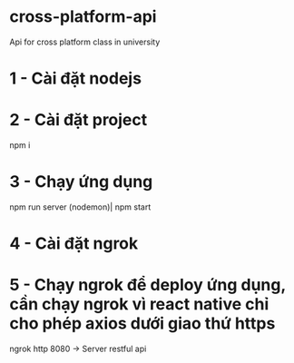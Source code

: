 # cross-platform-api
Api for cross platform class in university
# 1 - Cài đặt nodejs
# 2 - Cài đặt project
npm i
# 3 - Chạy ứng dụng
npm run server (nodemon)| npm start
# 4 - Cài đặt ngrok
# 5 - Chạy ngrok để deploy ứng dụng, cần chạy ngrok vì react native chỉ cho phép axios dưới giao thứ https
ngrok http 8080 -> Server restful api